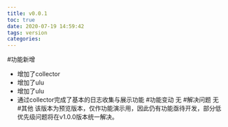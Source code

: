 ```yaml
---
title: v0.0.1
toc: true
date: 2020-07-19 14:59:42
tags: version
categories: 
---
```

#功能新增
- 增加了collector
- 增加了ulu
- 增加了ulu
- 通过collector完成了基本的日志收集与展示功能
#功能变动
无
#解决问题
无
#其他
该版本为预览版本，仅作功能演示用，因此仍有功能亟待开发，部分低优先级问题将在v1.0.0版本统一解决。




